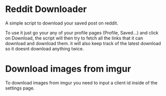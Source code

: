 # Reddit Downloader

A simple script to download your saved post on reddit.

To use it just go your any of your profile pages (Profile, Saved...) and click on Download, the script will then try to fetch all the links that it can download and download them. it will also keep track of the latest download so it doesnt download anything twice.

# Download images from imgur
To download images from imgur you need to input a client id inside of the settings page.
